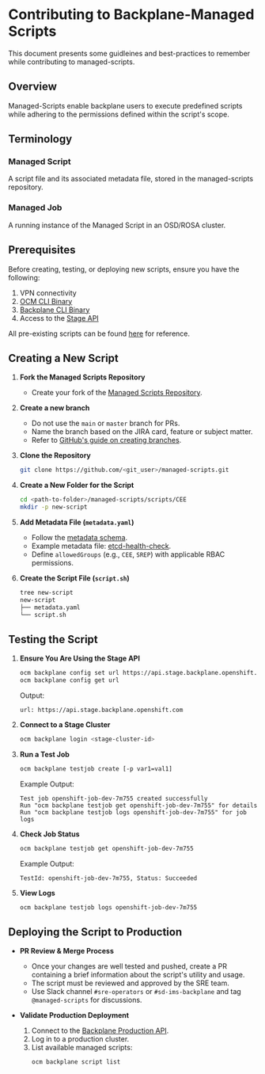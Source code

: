 # Contributing to Backplane-Managed Scripts 

This document presents some guidleines and best-practices to remember while contributing to managed-scripts.

## Overview
Managed-Scripts enable backplane users to execute predefined scripts while adhering to the permissions defined within the script's scope.

## Terminology

### Managed Script
A script file and its associated metadata file, stored in the managed-scripts repository.

### Managed Job
A running instance of the Managed Script in an OSD/ROSA cluster.

## Prerequisites

Before creating, testing, or deploying new scripts, ensure you have the following:

1. VPN connectivity
2. [OCM CLI Binary](https://github.com/openshift-online/ocm-cli)
3. [Backplane CLI Binary](https://source.redhat.com/groups/public/sre/wiki/setup_backplane_cli)
4. Access to the [Stage API](https://api.stage.backplane.openshift.com)

All pre-existing scripts can be found [here](https://github.com/openshift/managed-scripts/tree/main/scripts) for reference.

## Creating a New Script

1. **Fork the Managed Scripts Repository**
   - Create your fork of the [Managed Scripts Repository](https://github.com/openshift/managed-scripts).

2. **Create a new branch**
   - Do not use the `main` or `master` branch for PRs.
   - Name the branch based on the JIRA card, feature or subject matter.
   - Refer to [GitHub's guide on creating branches](https://docs.github.com/en/pull-requests/collaborating-with-pull-requests/proposing-changes-to-your-work-with-pull-requests/creating-and-deleting-branches-within-your-repository).

3. **Clone the Repository**
   ```sh
   git clone https://github.com/<git_user>/managed-scripts.git
   ```

4. **Create a New Folder for the Script**
   ```sh
   cd <path-to-folder>/managed-scripts/scripts/CEE
   mkdir -p new-script
   ```

5. **Add Metadata File (`metadata.yaml`)**
   - Follow the [metadata schema](https://github.com/openshift/managed-scripts/blob/main/hack/metadata.schema.json).
   - Example metadata file: [etcd-health-check](https://github.com/openshift/managed-scripts/blob/main/scripts/CEE/etcd-health-check/metadata.yaml).
   - Define `allowedGroups` (e.g., `CEE`, `SREP`) with applicable RBAC permissions.

6. **Create the Script File (`script.sh`)**
   ```sh
   tree new-script
   new-script
   ├── metadata.yaml
   └── script.sh
   ```

## Testing the Script

1. **Ensure You Are Using the Stage API**
   ```sh
   ocm backplane config set url https://api.stage.backplane.openshift.com
   ocm backplane config get url
   ```
   Output:
   ```
   url: https://api.stage.backplane.openshift.com
   ```

2. **Connect to a Stage Cluster**
   ```sh
   ocm backplane login <stage-cluster-id>
   ```

3. **Run a Test Job**
   ```sh
   ocm backplane testjob create [-p var1=val1]
   ```
   Example Output:
   ```
   Test job openshift-job-dev-7m755 created successfully    
   Run "ocm backplane testjob get openshift-job-dev-7m755" for details
   Run "ocm backplane testjob logs openshift-job-dev-7m755" for job logs
   ```

4. **Check Job Status**
   ```sh
   ocm backplane testjob get openshift-job-dev-7m755
   ```
   Example Output:
   ```
   TestId: openshift-job-dev-7m755, Status: Succeeded
   ```

5. **View Logs**
   ```sh
   ocm backplane testjob logs openshift-job-dev-7m755
   ```

## Deploying the Script to Production

- **PR Review & Merge Process**
  - Once your changes are well tested and pushed, create a PR containing a brief information about the script's utility and usage.
  - The script must be reviewed and approved by the SRE team.
  - Use Slack channel `#sre-operators` or `#sd-ims-backplane` and tag `@managed-scripts` for discussions.

- **Validate Production Deployment**
  1. Connect to the [Backplane Production API](https://api.backplane.openshift.com).
  2. Log in to a production cluster.
  3. List available managed scripts:
     ```sh
     ocm backplane script list
     ```
     
